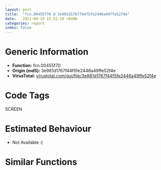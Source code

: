 ```yaml
---
layout: post
title:  "fcn.00455f70 @ 3e981d1767f44f5fe2446a49ffe52f4e"
date:   2021-09-10 15:52:19 +0300
categories: report
index: false
---
```


# Generic Information
- **Function:** fcn.00455f70
- **Origin (md5):** 3e981d1767f44f5fe2446a49ffe52f4e
- **VirusTotal:** [virustotal.com/gui/file/3e981d1767f44f5fe2446a49ffe52f4e][virustotal_ref]

# Code Tags
<span class="tag" id="SCREEN">SCREEN</span>


# Estimated Behaviour
<ul><li class="bhv-desc" id="na">Not Available :(</li></ul>

# Similar Functions
<script type="text/javascript" src="https://www.gstatic.com/charts/loader.js"></script>
<script type="text/javascript">

    google.charts.load('current', {'packages':['corechart']});
    google.charts.setOnLoadCallback(drawChart);

    function drawChart() {
    var data = new google.visualization.DataTable();
        data.addColumn('number', 'X');
        data.addColumn('number', 'Y');
        data.addColumn({type: 'string', role: 'tooltip', 'p': {'html': true}});
        data.addColumn({'type': 'string', 'role': 'style'});
        
        data.addRows([
    [0, 0, '<b><a href="/report/fcn.00455f70@3e981d1767f44f5fe2446a49ffe52f4e">fcn.00455f70</a><br>@3e981d1767f44f5fe2446a49ffe52f4e</b><br>', 'point { fill-color: #e0440e; }'],

        ]);

    var options = {
        title: 'Similarity Plot',
        legend: 'none',
        colors: ['#dedbd9', '#e6693e', '#ec8f6e', '#f3b49f', '#f6c7b6'],
        tooltip: {isHtml: true, trigger: 'both'},
        explorer: {
        actions: ["dragToZoom", "rightClickToReset"],
        },
        chartArea: {
        width: '80%',
        height: '80%'
        },
        width: '100%',
        height: '100%'
    };

    var chart = new google.visualization.ScatterChart(document.getElementById('chart_div'));

    chart.draw(data, options);
    }
    
</script>


<div id="chart_div" style="width: 100%px; height: 100%;"></div>

# Disassembled Code
{% highlight nasm %}

push 0xffffffffffffffff
push 0x4c2488
mov eax, dword
push eax
mov dword
sub esp, 0x44
push ebx
push ebp
push esi
mov esi, ecx
push edi
mov eax, dword[esi+0x1c]
push eax
call dword[sym.imp.USER32.dll_GetDC]
mov edi, eax
mov dword[esp+0x3c], edi
call fcn.0043ce90
push eax
push edi
call dword[sym.imp.GDI32.dll_SetStretchBltMode]
mov ebp, dword[sym.imp.GDI32.dll_CreateCompatibleDC]
push edi
call ebp
push edi
mov ebx, eax
call ebp
mov ebp, eax
mov dword[esi+0xa4], edi
mov dword[esp+0x10], ebp
mov dword[esp+0x18], 0
mov eax, dword[esi+0xc4]
test eax, eax
je off.b113
mov eax, dword[esi+0xc4]
test eax, eax
jne off.b103
mov dword[esi+0xc4], 1
mov eax, dword[esi+0xc0]
test eax, eax
jne off.b313
mov ecx, dword[esi+0xd8]
mov edx, dword[esi+0xd4]
push ecx
push edx
push edi
call dword[sym.imp.GDI32.dll_CreateCompatibleBitmap]
push eax
push ebp
mov ebp, dword[sym.imp.GDI32.dll_SelectObject]
mov dword[esi+0xc0], eax
call ebp
mov dword[esp+0x1c], eax
mov eax, dword[esi+0xdc]
push eax
lea ecx, [esp+0x50]
call fcn.004ba9e3
mov edx, dword[esp+0x50]
mov ecx, dword[esp+0x10]
lea eax, [esp+0x4c]
neg eax
sbb eax, eax
and eax, edx
push eax
push ecx
call ebp
mov edx, dword[esi+0xd8]
mov ecx, dword[esp+0x10]
mov dword[esp+0x2c], eax
mov eax, dword[esi+0xd4]
push 0xf00021
push edx
push eax
push 0
push 0
push ecx
call dword[sym.imp.GDI32.dll_PatBlt]
mov edx, dword[esp+0x2c]
mov eax, dword[esp+0x10]
push edx
push eax
call ebp
mov ecx, dword[esp+0x1c]
mov edx, dword[esp+0x10]
push ecx
push edx
call ebp
mov dword[esp+0x4c], 0x4d6ac8
lea ecx, [esp+0x4c]
mov dword[esp+0x5c], 0
call fcn.004ba97d
mov dword[esp+0x5c], 0xffffffff
jmp off.b319
mov ebp, dword[sym.imp.GDI32.dll_SelectObject]
mov dword[esi+0xc4], 0
mov dword[esi+0x84], 4
mov eax, dword[esi+0xbc]
cmp eax, 1
je off.b1353
call dword[sym.imp.KERNEL32.dll_GetTickCount]
mov dword[esp+0x48], eax
mov dword[esp+0x2c], eax
mov eax, dword[esi+0xc4]
test eax, eax
je off.b388
mov eax, dword[esi+0xc4]
test eax, eax
jne off.b378
mov dword[esi+0xc4], 1
mov eax, dword[esi+0xc0]
mov ecx, dword[esp+0x10]
push eax
push ecx
call ebp
mov dword[esp+0x1c], eax
mov eax, dword[esi+0x84]
cmp eax, 8
je off.b432
cmp eax, 0xc
jne off.b508
mov edx, dword[esp+0x18]
push edx
push ebx
call ebp
mov ecx, dword[esi+0x54]
mov edx, dword[esi+0x5c]
push 0xcc0020
mov dword[esp+0x18], eax
mov eax, dword[esi+0x58]
push 0
push 0
push ebx
push eax
mov eax, dword[esi+0x60]
push ecx
mov ecx, dword[esp+0x28]
push edx
push eax
push ecx
call dword[sym.imp.GDI32.dll_BitBlt]
mov edx, dword[esp+0x14]
push edx
push ebx
call ebp
mov eax, dword[esp+0x18]
push eax
call dword[sym.imp.GDI32.dll_DeleteObject]
mov dword[esp+0x18], 0
mov ecx, esi
mov dword[esi+0x84], 0
call fcn.00456750
test eax, eax
mov dword[esp+0x20], eax
je off.b1058
mov ecx, dword[esi+0x84]
cmp ecx, 8
je off.b553
cmp ecx, 0xc
jne off.b629
mov ecx, dword[esi+0x58]
mov edx, dword[esi+0x54]
push ecx
push edx
push edi
call dword[sym.imp.GDI32.dll_CreateCompatibleBitmap]
push eax
push ebx
mov dword[esp+0x20], eax
call ebp
mov ecx, dword[esi+0x60]
mov edx, dword[esp+0x10]
mov dword[esp+0x14], eax
mov eax, dword[esi+0x5c]
push 0xcc0020
push eax
mov eax, dword[esi+0x58]
push ecx
mov ecx, dword[esi+0x54]
push edx
push eax
push ecx
push 0
push 0
push ebx
call dword[sym.imp.GDI32.dll_BitBlt]
mov edx, dword[esp+0x14]
push edx
push ebx
call ebp
mov eax, dword[esp+0x20]
push eax
push ebx
call ebp
mov dword[esp+0x14], eax
mov eax, dword[esi+0x88]
test eax, eax
je off.b1002
push edi
call dword[sym.imp.GDI32.dll_CreateCompatibleDC]
push edi
mov ebp, eax
call dword[sym.imp.GDI32.dll_CreateCompatibleDC]
mov ecx, dword[esi+0x54]
mov edi, eax
mov eax, dword[esi+0x58]
push 0
push 1
push 1
push eax
push ecx
call dword[sym.imp.GDI32.dll_CreateBitmap]
mov edx, dword[esi+0x58]
push 0
mov dword[esp+0x34], eax
mov eax, dword[esi+0x54]
push 1
push 1
push edx
push eax
call dword[sym.imp.GDI32.dll_CreateBitmap]
mov ecx, dword[esp+0x30]
mov dword[esp+0x34], eax
push ecx
push ebp
call dword[sym.imp.GDI32.dll_SelectObject]
mov edx, dword[esp+0x34]
mov dword[esp+0x30], eax
push edx
push edi
call dword[sym.imp.GDI32.dll_SelectObject]
mov dword[esp+0x38], eax
mov eax, dword[esi+0xa0]
push eax
push ebx
call dword[sym.imp.GDI32.dll_SetBkColor]
mov ecx, dword[esi+0x58]
mov edx, dword[esi+0x54]
push 0xcc0020
push 0
push 0
push ebx
push ecx
push edx
push 0
push 0
push edi
mov dword[esp+0x58], eax
call dword[sym.imp.GDI32.dll_BitBlt]
mov eax, dword[esp+0x34]
push eax
push ebx
call dword[sym.imp.GDI32.dll_SetBkColor]
mov ecx, dword[esi+0x58]
mov edx, dword[esi+0x54]
push 0x330008
push 0
push 0
push edi
push ecx
push edx
push 0
push 0
push ebp
call dword[sym.imp.GDI32.dll_BitBlt]
mov eax, dword[esi+0x58]
mov ecx, dword[esi+0x54]
mov edx, dword[esi+0x5c]
push 0x8800c6
push 0
push 0
push edi
push eax
mov eax, dword[esi+0x60]
push ecx
mov ecx, dword[esp+0x28]
push edx
push eax
push ecx
call dword[sym.imp.GDI32.dll_BitBlt]
mov edx, dword[esi+0x58]
mov eax, dword[esi+0x54]
push 0x8800c6
push 0
push 0
push ebp
push edx
push eax
push 0
push 0
push ebx
call dword[sym.imp.GDI32.dll_BitBlt]
mov ecx, dword[esi+0x58]
mov edx, dword[esi+0x54]
mov eax, dword[esi+0x5c]
push 0xee0086
push 0
push 0
push ebx
push ecx
mov ecx, dword[esi+0x60]
push edx
mov edx, dword[esp+0x28]
push eax
push ecx
push edx
call dword[sym.imp.GDI32.dll_BitBlt]
mov eax, dword[esp+0x30]
push eax
push ebp
call dword[sym.imp.GDI32.dll_SelectObject]
push eax
call dword[sym.imp.GDI32.dll_DeleteObject]
mov ecx, dword[esp+0x38]
push ecx
push edi
call dword[sym.imp.GDI32.dll_SelectObject]
push eax
call dword[sym.imp.GDI32.dll_DeleteObject]
push ebp
mov ebp, dword[sym.imp.GDI32.dll_DeleteDC]
call ebp
push edi
call ebp
mov edi, dword[esp+0x3c]
mov ebp, dword[sym.imp.GDI32.dll_SelectObject]
jmp off.b1039
mov edx, dword[esi+0x58]
mov eax, dword[esi+0x54]
mov ecx, dword[esi+0x5c]
push 0xcc0020
push 0
push 0
push ebx
push edx
mov edx, dword[esi+0x60]
push eax
mov eax, dword[esp+0x28]
push ecx
push edx
push eax
call dword[sym.imp.GDI32.dll_BitBlt]
mov ecx, dword[esp+0x14]
push ecx
push ebx
call ebp
mov edx, dword[esp+0x20]
push edx
call dword[sym.imp.GDI32.dll_DeleteObject]
mov eax, dword[esi+0x1c]
push eax
call dword[sym.imp.USER32.dll_IsWindow]
test eax, eax
je off.b1210
lea ecx, [esp+0x40]
lea edx, [esp+0x44]
push ecx
lea eax, [esp+0x28]
push edx
lea ecx, [esp+0x30]
push eax
push ecx
mov ecx, esi
call fcn.00455ab0
mov eax, dword[esi+0xd0]
push 0xcc0020
test eax, eax
je off.b1170
mov edx, dword[esi+0xd8]
mov eax, dword[esi+0xd4]
mov ecx, dword[esp+0x14]
push edx
mov edx, dword[esp+0x48]
push eax
mov eax, dword[esp+0x50]
push 0
push 0
push ecx
mov ecx, dword[esp+0x3c]
push edx
mov edx, dword[esp+0x44]
push eax
push ecx
push edx
push edi
call dword[sym.imp.GDI32.dll_StretchBlt]
jmp off.b1210
mov eax, dword[esp+0x14]
mov ecx, dword[esi+0xd8]
mov edx, dword[esi+0xd4]
push 0
push 0
push eax
mov eax, dword[esp+0x34]
push ecx
mov ecx, dword[esp+0x3c]
push edx
push eax
push ecx
push edi
call dword[sym.imp.GDI32.dll_BitBlt]
mov edx, dword[esp+0x1c]
mov eax, dword[esp+0x10]
push edx
push eax
call ebp
mov dword[esi+0xc4], 0
mov eax, dword[esi+0x90]
test eax, eax
je off.b1253
lea ecx, [eax+eax*4]
shl ecx, 1
mov dword[esp+0x1c], ecx
jmp off.b1263
mov ecx, dword[esi+0x9c]
mov dword[esp+0x1c], ecx
mov eax, dword[esi+0xbc]
cmp eax, 1
je off.b1338
jmp off.b1280
mov ecx, dword[esp+0x1c]
mov eax, dword[esp+0x2c]
mov edx, dword[esp+0x48]
sub eax, edx
cmp ecx, eax
jbe off.b1323
push 0xa
call dword[sym.imp.KERNEL32.dll_Sleep]
call dword[sym.imp.KERNEL32.dll_GetTickCount]
mov dword[esp+0x2c], eax
mov eax, dword[esi+0xbc]
cmp eax, 1
jne off.b1276
mov eax, dword[esi+0xbc]
cmp eax, 1
jne off.b354
mov eax, dword[esp+0x18]
test eax, eax
je off.b1353
push eax
call dword[sym.imp.GDI32.dll_DeleteObject]
push ebx
mov ebx, dword[sym.imp.GDI32.dll_DeleteDC]
call ebx
mov edx, dword[esp+0x10]
push edx
call ebx
mov eax, dword[esi+0x1c]
push edi
push eax
call dword[sym.imp.USER32.dll_ReleaseDC]
mov dword[esi+0xbc], 2
mov ecx, dword[esp+0x54]
pop edi
pop esi
pop ebp
mov eax, 1
pop ebx
mov dword
add esp, 0x50
ret

{% endhighlight %}

[virustotal_ref]: https://www.virustotal.com/gui/file/3e981d1767f44f5fe2446a49ffe52f4e
